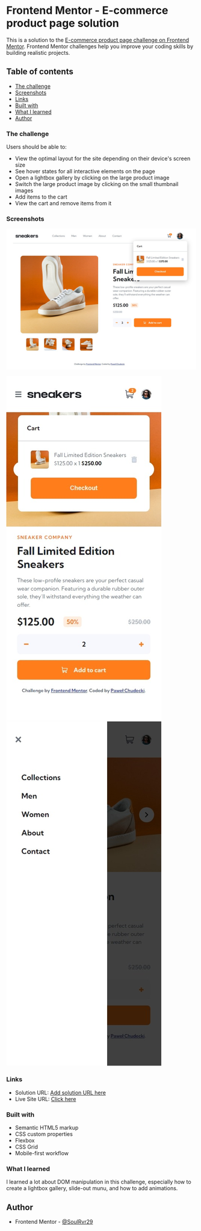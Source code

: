 # Frontend Mentor - E-commerce product page solution

This is a solution to the [E-commerce product page challenge on Frontend Mentor](https://www.frontendmentor.io/challenges/ecommerce-product-page-UPsZ9MJp6). Frontend Mentor challenges help you improve your coding skills by building realistic projects.

## Table of contents

- [The challenge](#the-challenge)
- [Screenshots](#screenshots)
- [Links](#links)
- [Built with](#built-with)
- [What I learned](#what-i-learned)
- [Author](#author)

### The challenge

Users should be able to:

- View the optimal layout for the site depending on their device's screen size
- See hover states for all interactive elements on the page
- Open a lightbox gallery by clicking on the large product image
- Switch the large product image by clicking on the small thumbnail images
- Add items to the cart
- View the cart and remove items from it

### Screenshots

![](./screenshot.jpeg)

![](./screenshot-mobile2.jpeg)
![](./screenshot-mobile3.jpeg)

### Links

- Solution URL: [Add solution URL here](https://your-solution-url.com)
- Live Site URL: [Click here](https://soulrvr29.github.io/ecommerce-product-page/)

### Built with

- Semantic HTML5 markup
- CSS custom properties
- Flexbox
- CSS Grid
- Mobile-first workflow

### What I learned

I learned a lot about DOM manipulation in this challenge, especially how to create a lightbox gallery, slide-out munu, and how to add animations.

## Author

- Frontend Mentor - [@SoulRvr29](https://www.frontendmentor.io/profile/SoulRvr29)
